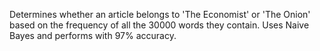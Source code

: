 Determines whether an article belongs to 'The Economist' or 'The Onion' based on the frequency of all the 30000 words they contain. Uses Naive Bayes and performs with 97% accuracy. 
